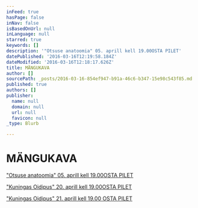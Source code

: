 ```yaml
---
inFeed: true
hasPage: false
inNav: false
isBasedOnUrl: null
inLanguage: null
starred: true
keywords: []
description: '"Otsuse anatoomia" 05. aprill kell 19.00OSTA PILET'
datePublished: '2016-03-16T12:19:58.184Z'
dateModified: '2016-03-16T12:18:17.626Z'
title: MÄNGUKAVA
author: []
sourcePath: _posts/2016-03-16-854ef947-b91a-46c6-b347-15e98c543f85.md
published: true
authors: []
publisher:
  name: null
  domain: null
  url: null
  favicon: null
_type: Blurb

---
```

# MÄNGUKAVA

["Otsuse anatoomia" 05\. aprill kell 19.00][0][OSTA PILET][1]

["Kuningas Oidipus" 20\. aprill kell 19.00][2][OSTA PILET][3]

["Kuningas Oidipus" 21\. aprill kell 19.00 OSTA PILET][2]

[0]: https://www.facebook.com/events/1358123884205194/
[1]: http://www.piletilevi.ee/est/piletid/teater/performance/otsuse-anatoomia-cabaret-rhizome-184732/
[2]: https://www.facebook.com/events/959970384109849/
[3]: http://www.piletilevi.ee/est/piletid/teater/kuningas-oidipus-cabaret-rhizome-184733/